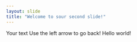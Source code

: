 ```yaml
---
layout: slide
title: "Welcome to sour second slide!"
---
```

Your text
Use the left arrow to go back! Hello world!

